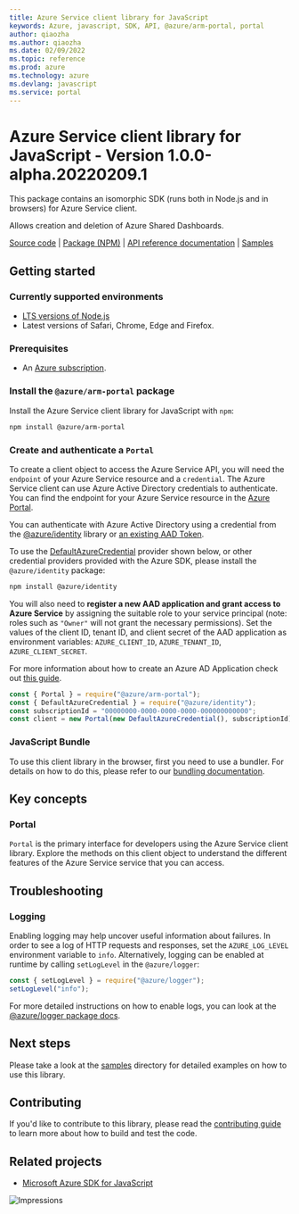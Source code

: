 ```yaml
---
title: Azure Service client library for JavaScript
keywords: Azure, javascript, SDK, API, @azure/arm-portal, portal
author: qiaozha
ms.author: qiaozha
ms.date: 02/09/2022
ms.topic: reference
ms.prod: azure
ms.technology: azure
ms.devlang: javascript
ms.service: portal
---
```

# Azure Service client library for JavaScript - Version 1.0.0-alpha.20220209.1 


This package contains an isomorphic SDK (runs both in Node.js and in browsers) for Azure Service client.

Allows creation and deletion of Azure Shared Dashboards.

[Source code](https://github.com/Azure/azure-sdk-for-js/tree/main/sdk/portal/arm-portal) |
[Package (NPM)](https://www.npmjs.com/package/@azure/arm-portal) |
[API reference documentation](https://docs.microsoft.com/javascript/api/@azure/arm-portal?view=azure-node-preview) |
[Samples](https://github.com/Azure-Samples/azure-samples-js-management)

## Getting started

### Currently supported environments

- [LTS versions of Node.js](https://nodejs.org/about/releases/)
- Latest versions of Safari, Chrome, Edge and Firefox.

### Prerequisites

- An [Azure subscription][azure_sub].

### Install the `@azure/arm-portal` package

Install the Azure Service client library for JavaScript with `npm`:

```bash
npm install @azure/arm-portal
```

### Create and authenticate a `Portal`

To create a client object to access the Azure Service API, you will need the `endpoint` of your Azure Service resource and a `credential`. The Azure Service client can use Azure Active Directory credentials to authenticate.
You can find the endpoint for your Azure Service resource in the [Azure Portal][azure_portal].

You can authenticate with Azure Active Directory using a credential from the [@azure/identity][azure_identity] library or [an existing AAD Token](https://github.com/Azure/azure-sdk-for-js/blob/master/sdk/identity/identity/samples/AzureIdentityExamples.md#authenticating-with-a-pre-fetched-access-token).

To use the [DefaultAzureCredential][defaultazurecredential] provider shown below, or other credential providers provided with the Azure SDK, please install the `@azure/identity` package:

```bash
npm install @azure/identity
```

You will also need to **register a new AAD application and grant access to Azure Service** by assigning the suitable role to your service principal (note: roles such as `"Owner"` will not grant the necessary permissions).
Set the values of the client ID, tenant ID, and client secret of the AAD application as environment variables: `AZURE_CLIENT_ID`, `AZURE_TENANT_ID`, `AZURE_CLIENT_SECRET`.

For more information about how to create an Azure AD Application check out [this guide](https://docs.microsoft.com/azure/active-directory/develop/howto-create-service-principal-portal).

```javascript
const { Portal } = require("@azure/arm-portal");
const { DefaultAzureCredential } = require("@azure/identity");
const subscriptionId = "00000000-0000-0000-0000-000000000000";
const client = new Portal(new DefaultAzureCredential(), subscriptionId);
```


### JavaScript Bundle
To use this client library in the browser, first you need to use a bundler. For details on how to do this, please refer to our [bundling documentation](https://aka.ms/AzureSDKBundling).

## Key concepts

### Portal

`Portal` is the primary interface for developers using the Azure Service client library. Explore the methods on this client object to understand the different features of the Azure Service service that you can access.

## Troubleshooting

### Logging

Enabling logging may help uncover useful information about failures. In order to see a log of HTTP requests and responses, set the `AZURE_LOG_LEVEL` environment variable to `info`. Alternatively, logging can be enabled at runtime by calling `setLogLevel` in the `@azure/logger`:

```javascript
const { setLogLevel } = require("@azure/logger");
setLogLevel("info");
```

For more detailed instructions on how to enable logs, you can look at the [@azure/logger package docs](https://github.com/Azure/azure-sdk-for-js/tree/main/sdk/core/logger).

## Next steps

Please take a look at the [samples](https://github.com/Azure-Samples/azure-samples-js-management) directory for detailed examples on how to use this library.

## Contributing

If you'd like to contribute to this library, please read the [contributing guide](https://github.com/Azure/azure-sdk-for-js/blob/main/CONTRIBUTING.md) to learn more about how to build and test the code.

## Related projects

- [Microsoft Azure SDK for JavaScript](https://github.com/Azure/azure-sdk-for-js)

![Impressions](https://azure-sdk-impressions.azurewebsites.net/api/impressions/azure-sdk-for-js%2Fsdk%2Fportal%2Farm-portal%2FREADME.png)

[azure_cli]: https://docs.microsoft.com/cli/azure
[azure_sub]: https://azure.microsoft.com/free/
[azure_sub]: https://azure.microsoft.com/free/
[azure_portal]: https://portal.azure.com
[azure_identity]: https://github.com/Azure/azure-sdk-for-js/tree/main/sdk/identity/identity
[defaultazurecredential]: https://github.com/Azure/azure-sdk-for-js/tree/main/sdk/identity/identity#defaultazurecredential

